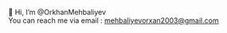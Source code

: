 👋 Hi, I’m @OrkhanMehbaliyev \
You can reach me via email : mehbaliyevorxan2003@gmail.com


<!---
OrkhanMehbaliyev/OrkhanMehbaliyev is a ✨ special ✨ repository because its `README.md` (this file) appears on your GitHub profile.
You can click the Preview link to take a look at your changes.
--->
